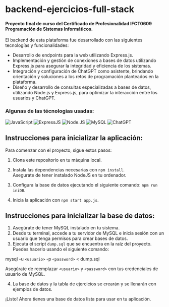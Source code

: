 # backend-ejercicios-full-stack
#### Proyecto final de curso del Certificado de Profesionalidad IFCT0609 Programación de Sistemas Informáticos.
El backend de esta plataforma fue desarrollado con las siguientes tecnologías y funcionalidades:

- Desarrollo de endpoints para la web utilizando Express.js.
- Implementación y gestión de conexiones a bases de datos utilizando Express.js para asegurar la integridad y eficiencia de los sistemas.
- Integración y configuración de ChatGPT como asistente, brindando orientación y soluciones a los retos de programación planteados en la plataforma.
- Diseño y desarrollo de consultas especializadas a bases de datos, utilizando Node.js y Express.js, para optimizar la interacción entre los usuarios y ChatGPT.

### Algunas de las técnologias usadas:
![JavaScript](https://img.shields.io/badge/JavaScript-ffee00?style=plastic&logo=javascript&logoColor=black)
![ExpressJS](https://img.shields.io/badge/ExpressJS-gray?style=plastic&logo=express)
![Node.JS](https://img.shields.io/badge/Node.JS-83FF33?style=plastic&logo=node.js)
![MySQL](https://img.shields.io/badge/MySQL-00aeff?style=plastic&logo=mysql&logoColor=black)
![ChatGPT](https://img.shields.io/badge/ChatGPT-899867?style=plastic)

## Instrucciones para inicializar la aplicación:

Para comenzar con el proyecto, sigue estos pasos:

1. Clona este repositorio en tu máquina local.
2. Instala las dependencias necesarias con `npm install`.
<br>Asegurate de tener instalado NodeJS en tu ordenador.
3. Configura la base de datos ejecutando el siguiente comando:
`npm run iniDB`.

4. Inicia la aplicación con `npm start app.js`.

## Instrucciones para inicializar la base de datos:

1. Asegúrate de tener MySQL instalado en tu sistema.
2. Desde tu terminal, accede a tu servidor de MySQL e inicia sesión con un usuario que tenga permisos para crear bases de datos.
3. Ejecuta el script `dump.sql` que se encuentra en la raíz del proyecto. Puedes hacerlo usando el siguiente comando:

mysql -u `<usuario>` -p `<password>` < dump.sql

Asegúrate de reemplazar `<usuario>` y `<password>` con tus credenciales de usuario de MySQL.

4. La base de datos y la tabla de ejercicios se crearán y se llenarán con ejemplos de datos.

¡Listo! Ahora tienes una base de datos lista para usar en tu aplicación.
